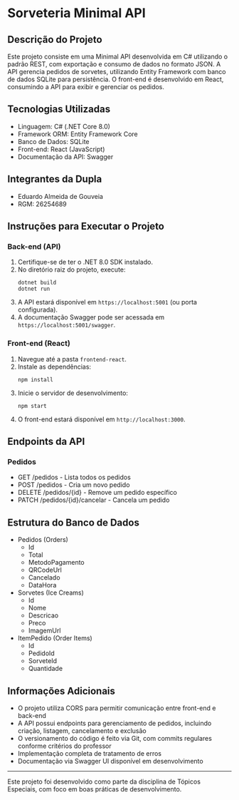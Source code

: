# Sorveteria Minimal API

## Descrição do Projeto
Este projeto consiste em uma Minimal API desenvolvida em C# utilizando o padrão REST, com exportação e consumo de dados no formato JSON. A API gerencia pedidos de sorvetes, utilizando Entity Framework com banco de dados SQLite para persistência. O front-end é desenvolvido em React, consumindo a API para exibir e gerenciar os pedidos.

## Tecnologias Utilizadas
- Linguagem: C# (.NET Core 8.0)
- Framework ORM: Entity Framework Core
- Banco de Dados: SQLite
- Front-end: React (JavaScript)
- Documentação da API: Swagger

## Integrantes da Dupla
- Eduardo Almeida de Gouveia
- RGM: 26254689

## Instruções para Executar o Projeto

### Back-end (API)
1. Certifique-se de ter o .NET 8.0 SDK instalado.
2. No diretório raiz do projeto, execute:
   ```
   dotnet build
   dotnet run
   ```
3. A API estará disponível em `https://localhost:5001` (ou porta configurada).
4. A documentação Swagger pode ser acessada em `https://localhost:5001/swagger`.

### Front-end (React)
1. Navegue até a pasta `frontend-react`.
2. Instale as dependências:
   ```
   npm install
   ```
3. Inicie o servidor de desenvolvimento:
   ```
   npm start
   ```
4. O front-end estará disponível em `http://localhost:3000`.

## Endpoints da API

### Pedidos
- GET /pedidos - Lista todos os pedidos
- POST /pedidos - Cria um novo pedido
- DELETE /pedidos/{id} - Remove um pedido específico
- PATCH /pedidos/{id}/cancelar - Cancela um pedido

## Estrutura do Banco de Dados
- Pedidos (Orders)
  - Id
  - Total
  - MetodoPagamento
  - QRCodeUrl
  - Cancelado
  - DataHora
- Sorvetes (Ice Creams)
  - Id
  - Nome
  - Descricao
  - Preco
  - ImagemUrl
- ItemPedido (Order Items)
  - Id
  - PedidoId
  - SorveteId
  - Quantidade

## Informações Adicionais
- O projeto utiliza CORS para permitir comunicação entre front-end e back-end
- A API possui endpoints para gerenciamento de pedidos, incluindo criação, listagem, cancelamento e exclusão
- O versionamento do código é feito via Git, com commits regulares conforme critérios do professor
- Implementação completa de tratamento de erros
- Documentação via Swagger UI disponível em desenvolvimento

---
Este projeto foi desenvolvido como parte da disciplina de Tópicos Especiais, com foco em boas práticas de desenvolvimento.
